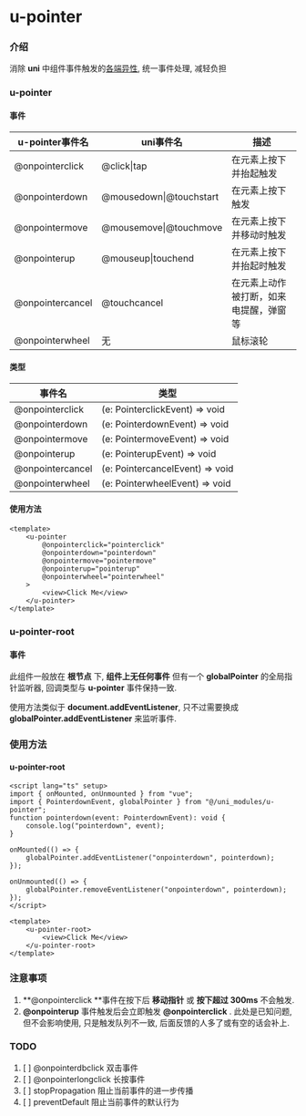 # u-pointer

### 介绍

消除 **uni** 中组件事件触发的[各端异性](https://doc.dcloud.net.cn/uni-app-x/component/common.html#%E7%BB%84%E4%BB%B6%E5%85%A8%E5%B1%80%E4%BA%8B%E4%BB%B6), 统一事件处理, 减轻负担

### u-pointer

#### 事件

| **u-pointer事件名** | uni事件名               | 描述                                   |
| ------------------- | ----------------------- | -------------------------------------- |
| @onpointerclick     | @click\|tap             | 在元素上按下并抬起触发                 |
| @onpointerdown      | @mousedown\|@touchstart | 在元素上按下触发                       |
| @onpointermove      | @mousemove\|@touchmove  | 在元素上按下并移动时触发               |
| @onpointerup        | @mouseup\|touchend      | 在元素上按下并抬起时触发               |
| @onpointercancel    | @touchcancel            | 在元素上动作被打断，如来电提醒，弹窗等 |
| @onpointerwheel     | 无                      | 鼠标滚轮                               |

#### 类型

| **事件名**       | 类型                            |
| ---------------- | ------------------------------- |
| @onpointerclick  | (e: PointerclickEvent) => void  |
| @onpointerdown   | (e: PointerdownEvent) => void   |
| @onpointermove   | (e: PointermoveEvent) => void   |
| @onpointerup     | (e: PointerupEvent) => void     |
| @onpointercancel | (e: PointercancelEvent) => void |
| @onpointerwheel  | (e: PointerwheelEvent) => void  |

#### 使用方法

```vue
<template>
	<u-pointer
		@onpointerclick="pointerclick"
		@onpointerdown="pointerdown"
		@onpointermove="pointermove"
		@onpointerup="pointerup"
		@onpointerwheel="pointerwheel"
	>
		<view>Click Me</view>
	</u-pointer>
</template>
```

### u-pointer-root

#### 事件

此组件一般放在 **根节点** 下, **组件上无任何事件** 但有一个 **globalPointer** 的全局指针监听器, 回调类型与 **u-pointer** 事件保持一致.

使用方法类似于 **document.addEventListener**, 只不过需要换成 **globalPointer.addEventListener** 来监听事件.

### 使用方法

#### u-pointer-root

```vue
<script lang="ts" setup>
import { onMounted, onUnmounted } from "vue";
import { PointerdownEvent, globalPointer } from "@/uni_modules/u-pointer";
function pointerdown(event: PointerdownEvent): void {
	console.log("pointerdown", event);
}

onMounted(() => {
	globalPointer.addEventListener("onpointerdown", pointerdown);
});

onUnmounted(() => {
	globalPointer.removeEventListener("onpointerdown", pointerdown);
});
</script>

<template>
	<u-pointer-root>
		<view>Click Me</view>
	</u-pointer-root>
</template>
```

### 注意事项

1. **@onpointerclick **事件在按下后 **移动指针** 或 **按下超过 300ms** 不会触发.
1. **@onpointerup** 事件触发后会立即触发 **@onpointerclick** . 此处是已知问题, 但不会影响使用, 只是触发队列不一致, 后面反馈的人多了或有空的话会补上.

### TODO

1. [ ] @onpointerdbclick 双击事件
2. [ ] @onpointerlongclick 长按事件
3. [ ] stopPropagation 阻止当前事件的进一步传播
4. [ ] preventDefault 阻止当前事件的默认行为
